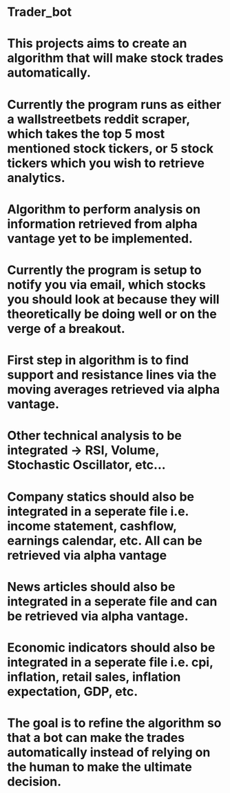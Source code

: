 # Trader_bot
# This projects aims to create an algorithm that will make stock trades automatically.
# Currently the program runs as either a wallstreetbets reddit scraper, which takes the top 5 most mentioned stock tickers, or 5 stock tickers which you wish to retrieve analytics.
# Algorithm to perform analysis on information retrieved from alpha vantage yet to be implemented.
# Currently the program is setup to notify you via email, which stocks you should look at because they will theoretically be doing well or on the verge of a breakout.
# First step in algorithm is to find support and resistance lines via the moving averages retrieved via alpha vantage.
# Other technical analysis to be integrated -> RSI, Volume, Stochastic Oscillator, etc...
# Company statics should also be integrated in a seperate file i.e. income statement, cashflow, earnings calendar, etc. All can be retrieved via alpha vantage
# News articles should also be integrated in a seperate file and can be retrieved via alpha vantage.
# Economic indicators should also be integrated in a seperate file i.e. cpi, inflation, retail sales, inflation expectation, GDP, etc.
# The goal is to refine the algorithm so that a bot can make the trades automatically instead of relying on the human to make the ultimate decision.
